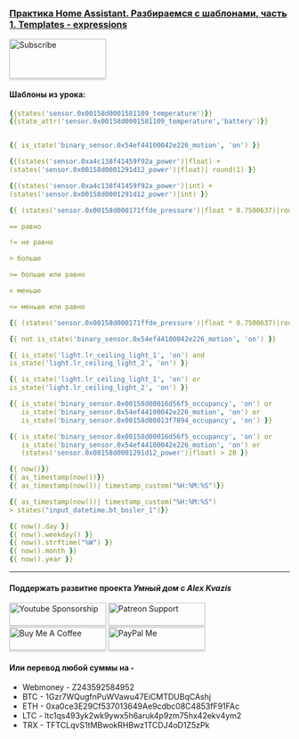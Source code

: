 ### [Практика Home Assistant. Разбираемся с шаблонами, часть 1. Templates - expressions](https://youtu.be/Ki01THanYGU)

<a href="https://www.youtube.com/channel/UCcq9onYHbs6go3kDpfBoqhg?sub_confirmation=1" target="_blank"><img src="https://raw.githubusercontent.com/kvazis/training/master/lessons/img/subscribe.png" alt="Subscribe" style="height: 71px !important;width: 174px !important;box-shadow: 0px 3px 2px 0px rgba(190, 190, 190, 0.5) !important;-webkit-box-shadow: 0px 3px 2px 0px rgba(190, 190, 190, 0.5) !important;" ></a>


#### Шаблоны из урока:  

```yaml
{{states('sensor.0x00158d0001581109_temperature')}}
{{state_attr('sensor.0x00158d0001581109_temperature','battery')}}


{{ is_state('binary_sensor.0x54ef44100042e226_motion', 'on') }}

{{(states('sensor.0xa4c138f41459f92a_power')|float) +
(states('sensor.0x00158d0001291d12_power')|float)| round(1) }}

{{(states('sensor.0xa4c138f41459f92a_power')|int) +
(states('sensor.0x00158d0001291d12_power')|int) }}

{{ (states('sensor.0x00158d000171ffde_pressure')|float * 0.7500637)|round(2) }}

== равно

!= не равно

> больше

>= больше или равно

< меньше

<= меньше или равно

{{ (states('sensor.0x00158d000171ffde_pressure')|float * 0.7500637)|round(2) >= 770}}

{{ not is_state('binary_sensor.0x54ef44100042e226_motion', 'on') }}

{{ is_state('light.lr_ceiling_light_1', 'on') and 
is_state('light.lr_ceiling_light_2', 'on') }}

{{ is_state('light.lr_ceiling_light_1', 'on') or
is_state('light.lr_ceiling_light_2', 'on') }}

{{ is_state('binary_sensor.0x00158d00016d56f5_occupancy', 'on') or
   is_state('binary_sensor.0x54ef44100042e226_motion', 'on') or
   is_state('binary_sensor.0x00158d00013f7894_occupancy', 'on') }}

{{ is_state('binary_sensor.0x00158d00016d56f5_occupancy', 'on') or
   is_state('binary_sensor.0x54ef44100042e226_motion', 'on') or
   (states('sensor.0x00158d0001291d12_power')|float) > 20 }}

{{ now()}}   
{{ as_timestamp(now())}}
{{ as_timestamp(now())| timestamp_custom("%H:%M:%S")}}

{{ as_timestamp(now())| timestamp_custom("%H:%M:%S") 
> states("input_datetime.bt_boiler_1")}}

{{ now().day }}
{{ now().weekday() }}
{{ now().strftime("%W") }}
{{ now().month }}
{{ now().year }}
```
____
#### Поддержать развитие проекта *Умный дом с Alex Kvazis*    
<a href="https://www.youtube.com/channel/UCcq9onYHbs6go3kDpfBoqhg/join" target="_blank"><img src="https://raw.githubusercontent.com/kvazis/training/master/lessons/img/youtube.png" alt="Youtube Sponsorship" style="height: 41px !important;width: 174px !important;box-shadow: 0px 3px 2px 0px rgba(190, 190, 190, 0.5) !important;-webkit-box-shadow: 0px 3px 2px 0px rgba(190, 190, 190, 0.5) !important;" ></a>
<a href="https://www.patreon.com/alex_kvazis" target="_blank"><img src="https://raw.githubusercontent.com/kvazis/training/master/lessons/img/patreon-button.png" alt="Patreon Support" style="height: 41px !important;width: 174px !important;box-shadow: 0px 3px 2px 0px rgba(190, 190, 190, 0.5) !important;-webkit-box-shadow: 0px 3px 2px 0px rgba(190, 190, 190, 0.5) !important;" ></a>
<a href="https://www.buymeacoffee.com/greatkvazis" target="_blank"><img src="https://raw.githubusercontent.com/kvazis/training/master/lessons/img/buymeacoffee.png" alt="Buy Me A Coffee" style="height: 41px !important;width: 174px !important;box-shadow: 0px 3px 2px 0px rgba(190, 190, 190, 0.5) !important;-webkit-box-shadow: 0px 3px 2px 0px rgba(190, 190, 190, 0.5) !important;" ></a>
<a href="https://www.paypal.com/paypalme/greatkvazis" target="_blank"><img src="https://raw.githubusercontent.com/kvazis/training/master/lessons/img/paypal.png" alt="PayPal Me" style="height: 41px !important;width: 174px !important;box-shadow: 0px 3px 2px 0px rgba(190, 190, 190, 0.5) !important;-webkit-box-shadow: 0px 3px 2px 0px rgba(190, 190, 190, 0.5) !important;" ></a>

#### Или перевод любой суммы на -     
* Webmoney - Z243592584952
* BTC - 1Gzr7WQugfnPuWVawu47EiCMTDUBqCAshj
* ETH - 0xa0ce3E29Cf537013649Ae9cdbc08C4853fF91FAc
* LTC - ltc1qs493yk2wk9ywx5h6aruk4p9zm75hx42ekv4ym2
* TRX - TFTCLqvS1tMBwokRHBwz1TCDJ4oD1Z5zPk